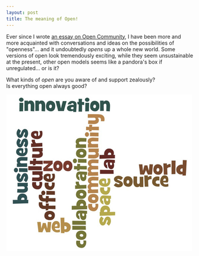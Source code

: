```yaml
---
layout: post
title: The meaning of Open!
---
```


Ever since I wrote [an essay on Open Community](http://www.scribd.com/doc/31497904/Open-Communities-The-Future-of-Connecting), I have been more and more acquainted with conversations and ideas on the possibilities of "openness"... and it undoubtedly _opens_ up a whole new world. Some versions of open look tremendously exciting, while they seem unsustainable at the present, other open models seems like a pandora's box if unregulated... or is it?

What kinds of _open_ are you aware of and support zealously? Is everything open always good?

![](/img/open.jpeg)
